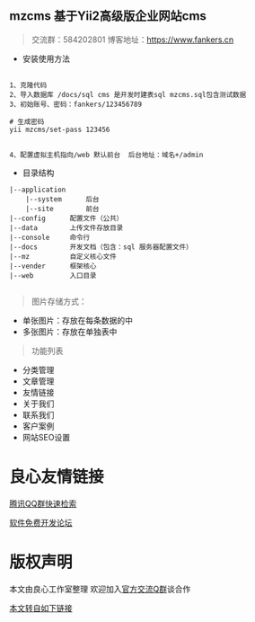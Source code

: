 
## mzcms 基于Yii2高级版企业网站cms
>交流群：584202801 博客地址：https://www.fankers.cn

- 安装使用方法
```

1、克隆代码
2、导入数据库 /docs/sql cms 是开发时建表sql mzcms.sql包含测试数据
3、初始账号、密码：fankers/123456789

# 生成密码
yii mzcms/set-pass 123456


4、配置虚拟主机指向/web 默认前台  后台地址：域名+/admin
```

- 目录结构
```
|--application
    |--system      后台
    |--site        前台
|--config      配置文件（公共）
|--data        上传文件存放目录
|--console     命令行
|--docs        开发文档（包含：sql 服务器配置文件）
|--mz          自定义核心文件
|--vender      框架核心
|--web         入口目录
    
```

>图片存储方式：

- 单张图片：存放在每条数据的中
- 多张图片：存放在单独表中

>功能列表

- 分类管理
- 文章管理
- 友情链接
- 关于我们
- 联系我们
- 客户案例
- 网站SEO设置





 # 良心友情链接

[腾讯QQ群快速检索](http://u.720life.cn/s/8cf73f7c)

[软件免费开发论坛](http://u.720life.cn/s/bbb01dc0)

# 版权声明 

本文由良心工作室整理 欢迎加入[官方交流Q群](https://u.720life.cn/s/f2316816)谈合作

[本文转自如下链接](http://u.720life.cn/g/2e71d0f0a5c601172267ba20d3a43c6e19dd477e08b23832842488da93195d54e30daa4b1508e27dbeac3633985434f47ec15541fbb66ad5aecec4ea4e04a0b5)